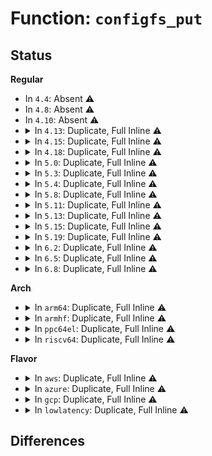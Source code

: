# Function: <code>configfs_put</code>

## Status
<b>Regular</b>
<ul>
<li>
In <code>4.4</code>: Absent ⚠️
</li>
<li>
In <code>4.8</code>: Absent ⚠️
</li>
<li>
In <code>4.10</code>: Absent ⚠️
</li>
<li>
<details>
<summary>In <code>4.13</code>: Duplicate, Full Inline ⚠️</summary>

**Collision:** Static Duplication

**Inline:** Full

**Transformation:** False

**Instances:**

```
In fs/configfs/inode.c (ffffffff812de3a6)
Location: fs/configfs/configfs_internal.h:167
Inline: True
Inline callers:
  - fs/configfs/inode.c:configfs_hash_and_remove
```
```
In fs/configfs/dir.c (ffffffff812e0fc7)
Location: fs/configfs/configfs_internal.h:167
Inline: True
Inline callers:
  - fs/configfs/dir.c:configfs_create_link
  - fs/configfs/dir.c:configfs_create_dir
  - fs/configfs/dir.c:configfs_d_iput
```
```
In fs/configfs/symlink.c (ffffffff812e1753)
Location: fs/configfs/configfs_internal.h:167
Inline: True
Inline callers:
  - fs/configfs/symlink.c:configfs_unlink
```
</details>
</li>
<li>
<details>
<summary>In <code>4.15</code>: Duplicate, Full Inline ⚠️</summary>

**Collision:** Static Duplication

**Inline:** Full

**Transformation:** False

**Instances:**

```
In fs/configfs/inode.c (ffffffff81302ce6)
Location: fs/configfs/configfs_internal.h:167
Inline: True
Inline callers:
  - fs/configfs/inode.c:configfs_hash_and_remove
```
```
In fs/configfs/dir.c (ffffffff81305957)
Location: fs/configfs/configfs_internal.h:167
Inline: True
Inline callers:
  - fs/configfs/dir.c:configfs_create_link
  - fs/configfs/dir.c:configfs_create_dir
  - fs/configfs/dir.c:configfs_d_iput
```
```
In fs/configfs/symlink.c (ffffffff81306093)
Location: fs/configfs/configfs_internal.h:167
Inline: True
Inline callers:
  - fs/configfs/symlink.c:configfs_unlink
```
</details>
</li>
<li>
<details>
<summary>In <code>4.18</code>: Duplicate, Full Inline ⚠️</summary>

**Collision:** Static Duplication

**Inline:** Full

**Transformation:** False

**Instances:**

```
In fs/configfs/inode.c (ffffffff81330c34)
Location: fs/configfs/configfs_internal.h:167
Inline: True
Inline callers:
  - fs/configfs/inode.c:configfs_hash_and_remove
```
```
In fs/configfs/dir.c (ffffffff81333917)
Location: fs/configfs/configfs_internal.h:167
Inline: True
Inline callers:
  - fs/configfs/dir.c:configfs_create_link
  - fs/configfs/dir.c:configfs_create_dir
  - fs/configfs/dir.c:configfs_d_iput
```
```
In fs/configfs/symlink.c (ffffffff8133409e)
Location: fs/configfs/configfs_internal.h:167
Inline: True
Inline callers:
  - fs/configfs/symlink.c:configfs_unlink
```
</details>
</li>
<li>
<details>
<summary>In <code>5.0</code>: Duplicate, Full Inline ⚠️</summary>

**Collision:** Static Duplication

**Inline:** Full

**Transformation:** False

**Instances:**

```
In fs/configfs/inode.c (ffffffff81348024)
Location: fs/configfs/configfs_internal.h:167
Inline: True
Inline callers:
  - fs/configfs/inode.c:configfs_hash_and_remove
```
```
In fs/configfs/dir.c (ffffffff8134aca7)
Location: fs/configfs/configfs_internal.h:167
Inline: True
Inline callers:
  - fs/configfs/dir.c:configfs_create_link
  - fs/configfs/dir.c:configfs_create_link
  - fs/configfs/dir.c:configfs_create_dir
  - fs/configfs/dir.c:configfs_create_dir
  - fs/configfs/dir.c:configfs_d_iput
  - fs/configfs/dir.c:configfs_d_iput
```
```
In fs/configfs/symlink.c (ffffffff8134b418)
Location: fs/configfs/configfs_internal.h:167
Inline: True
Inline callers:
  - fs/configfs/symlink.c:configfs_unlink
```
</details>
</li>
<li>
<details>
<summary>In <code>5.3</code>: Duplicate, Full Inline ⚠️</summary>

**Collision:** Static Duplication

**Inline:** Full

**Transformation:** False

**Instances:**

```
In fs/configfs/inode.c (ffffffff813704ba)
Location: fs/configfs/configfs_internal.h:164
Inline: True
Inline callers:
  - fs/configfs/inode.c:configfs_hash_and_remove
```
```
In fs/configfs/dir.c (ffffffff8137359c)
Location: fs/configfs/configfs_internal.h:164
Inline: True
Inline callers:
  - fs/configfs/dir.c:configfs_create_link
  - fs/configfs/dir.c:configfs_create_link
  - fs/configfs/dir.c:configfs_create_dir
  - fs/configfs/dir.c:configfs_create_dir
  - fs/configfs/dir.c:configfs_d_iput
  - fs/configfs/dir.c:configfs_d_iput
```
```
In fs/configfs/symlink.c (ffffffff81373dd0)
Location: fs/configfs/configfs_internal.h:164
Inline: True
Inline callers:
  - fs/configfs/symlink.c:configfs_unlink
```
</details>
</li>
<li>
<details>
<summary>In <code>5.4</code>: Duplicate, Full Inline ⚠️</summary>

**Collision:** Static Duplication

**Inline:** Full

**Transformation:** False

**Instances:**

```
In fs/configfs/inode.c (ffffffff813889aa)
Location: fs/configfs/configfs_internal.h:153
Inline: True
Inline callers:
  - fs/configfs/inode.c:configfs_hash_and_remove
```
```
In fs/configfs/dir.c (ffffffff8138acbe)
Location: fs/configfs/configfs_internal.h:153
Inline: True
Inline callers:
  - fs/configfs/dir.c:configfs_d_iput
  - fs/configfs/dir.c:configfs_d_iput
```
```
In fs/configfs/symlink.c (ffffffff8138c012)
Location: fs/configfs/configfs_internal.h:153
Inline: True
Inline callers:
  - fs/configfs/symlink.c:configfs_unlink
  - fs/configfs/symlink.c:configfs_unlink
  - fs/configfs/symlink.c:create_link
  - fs/configfs/symlink.c:create_link
```
</details>
</li>
<li>
<details>
<summary>In <code>5.8</code>: Duplicate, Full Inline ⚠️</summary>

**Collision:** Static Duplication

**Inline:** Full

**Transformation:** False

**Instances:**

```
In fs/configfs/inode.c (ffffffff813d36ea)
Location: fs/configfs/configfs_internal.h:153
Inline: True
Inline callers:
  - fs/configfs/inode.c:configfs_hash_and_remove
```
```
In fs/configfs/dir.c (ffffffff813d5d6d)
Location: fs/configfs/configfs_internal.h:153
Inline: True
Inline callers:
  - fs/configfs/dir.c:configfs_lookup
  - fs/configfs/dir.c:configfs_d_iput
```
```
In fs/configfs/symlink.c (ffffffff813d7352)
Location: fs/configfs/configfs_internal.h:153
Inline: True
Inline callers:
  - fs/configfs/symlink.c:configfs_unlink
  - fs/configfs/symlink.c:configfs_unlink
  - fs/configfs/symlink.c:create_link
  - fs/configfs/symlink.c:create_link
```
</details>
</li>
<li>
<details>
<summary>In <code>5.11</code>: Duplicate, Full Inline ⚠️</summary>

**Collision:** Static Duplication

**Inline:** Full

**Transformation:** False

**Instances:**

```
In fs/configfs/inode.c (ffffffff813e542a)
Location: fs/configfs/configfs_internal.h:153
Inline: True
Inline callers:
  - fs/configfs/inode.c:configfs_hash_and_remove
```
```
In fs/configfs/dir.c (ffffffff813e7a3d)
Location: fs/configfs/configfs_internal.h:153
Inline: True
Inline callers:
  - fs/configfs/dir.c:configfs_lookup
  - fs/configfs/dir.c:configfs_d_iput
```
```
In fs/configfs/symlink.c (ffffffff813e8ff2)
Location: fs/configfs/configfs_internal.h:153
Inline: True
Inline callers:
  - fs/configfs/symlink.c:configfs_unlink
  - fs/configfs/symlink.c:configfs_unlink
  - fs/configfs/symlink.c:create_link
  - fs/configfs/symlink.c:create_link
```
</details>
</li>
<li>
<details>
<summary>In <code>5.13</code>: Duplicate, Full Inline ⚠️</summary>

**Collision:** Static Duplication

**Inline:** Full

**Transformation:** False

**Instances:**

```
In fs/configfs/inode.c (ffffffff813ec03a)
Location: fs/configfs/configfs_internal.h:153
Inline: True
Inline callers:
  - fs/configfs/inode.c:configfs_hash_and_remove
```
```
In fs/configfs/dir.c (ffffffff813ee660)
Location: fs/configfs/configfs_internal.h:153
Inline: True
Inline callers:
  - fs/configfs/dir.c:configfs_lookup
  - fs/configfs/dir.c:configfs_d_iput
```
```
In fs/configfs/symlink.c (ffffffff813efb62)
Location: fs/configfs/configfs_internal.h:153
Inline: True
Inline callers:
  - fs/configfs/symlink.c:configfs_unlink
  - fs/configfs/symlink.c:configfs_unlink
  - fs/configfs/symlink.c:create_link
  - fs/configfs/symlink.c:create_link
```
</details>
</li>
<li>
<details>
<summary>In <code>5.15</code>: Duplicate, Full Inline ⚠️</summary>

**Collision:** Static Duplication

**Inline:** Full

**Transformation:** False

**Instances:**

```
In fs/configfs/inode.c (ffffffff8143ddf5)
Location: fs/configfs/configfs_internal.h:153
Inline: True
Inline callers:
  - fs/configfs/inode.c:configfs_hash_and_remove
```
```
In fs/configfs/dir.c (ffffffff81440580)
Location: fs/configfs/configfs_internal.h:153
Inline: True
Inline callers:
  - fs/configfs/dir.c:configfs_lookup
  - fs/configfs/dir.c:configfs_d_iput
```
```
In fs/configfs/symlink.c (ffffffff81441a52)
Location: fs/configfs/configfs_internal.h:153
Inline: True
Inline callers:
  - fs/configfs/symlink.c:configfs_unlink
  - fs/configfs/symlink.c:configfs_unlink
  - fs/configfs/symlink.c:create_link
  - fs/configfs/symlink.c:create_link
```
</details>
</li>
<li>
<details>
<summary>In <code>5.19</code>: Duplicate, Full Inline ⚠️</summary>

**Collision:** Static Duplication

**Inline:** Full

**Transformation:** False

**Instances:**

```
In fs/configfs/inode.c (ffffffff814b96f6)
Location: fs/configfs/configfs_internal.h:153
Inline: True
Inline callers:
  - fs/configfs/inode.c:configfs_hash_and_remove
```
```
In fs/configfs/dir.c (ffffffff814bb379)
Location: fs/configfs/configfs_internal.h:153
Inline: True
Inline callers:
  - fs/configfs/dir.c:configfs_lookup
  - fs/configfs/dir.c:configfs_d_iput
```
```
In fs/configfs/symlink.c (ffffffff814bd63f)
Location: fs/configfs/configfs_internal.h:153
Inline: True
Inline callers:
  - fs/configfs/symlink.c:configfs_unlink
  - fs/configfs/symlink.c:configfs_unlink
  - fs/configfs/symlink.c:create_link
  - fs/configfs/symlink.c:create_link
```
</details>
</li>
<li>
<details>
<summary>In <code>6.2</code>: Duplicate, Full Inline ⚠️</summary>

**Collision:** Static Duplication

**Inline:** Full

**Transformation:** False

**Instances:**

```
In fs/configfs/inode.c (ffffffff81550e86)
Location: fs/configfs/configfs_internal.h:153
Inline: True
Inline callers:
  - fs/configfs/inode.c:configfs_hash_and_remove
```
```
In fs/configfs/dir.c (ffffffff81552cb9)
Location: fs/configfs/configfs_internal.h:153
Inline: True
Inline callers:
  - fs/configfs/dir.c:configfs_lookup
  - fs/configfs/dir.c:configfs_create_link
  - fs/configfs/dir.c:configfs_create_dir
  - fs/configfs/dir.c:configfs_d_iput
```
```
In fs/configfs/symlink.c (ffffffff815552bf)
Location: fs/configfs/configfs_internal.h:153
Inline: True
Inline callers:
  - fs/configfs/symlink.c:configfs_unlink
  - fs/configfs/symlink.c:configfs_unlink
  - fs/configfs/symlink.c:create_link
  - fs/configfs/symlink.c:create_link
```
</details>
</li>
<li>
<details>
<summary>In <code>6.5</code>: Duplicate, Full Inline ⚠️</summary>

**Collision:** Static Duplication

**Inline:** Full

**Transformation:** False

**Instances:**

```
In fs/configfs/inode.c (ffffffff81588b66)
Location: fs/configfs/configfs_internal.h:153
Inline: True
Inline callers:
  - fs/configfs/inode.c:configfs_hash_and_remove
```
```
In fs/configfs/dir.c (ffffffff8158aa39)
Location: fs/configfs/configfs_internal.h:153
Inline: True
Inline callers:
  - fs/configfs/dir.c:configfs_lookup
  - fs/configfs/dir.c:configfs_create_link
  - fs/configfs/dir.c:configfs_create_dir
  - fs/configfs/dir.c:configfs_d_iput
```
```
In fs/configfs/symlink.c (ffffffff8158d05f)
Location: fs/configfs/configfs_internal.h:153
Inline: True
Inline callers:
  - fs/configfs/symlink.c:configfs_unlink
  - fs/configfs/symlink.c:configfs_unlink
  - fs/configfs/symlink.c:create_link
  - fs/configfs/symlink.c:create_link
```
</details>
</li>
<li>
<details>
<summary>In <code>6.8</code>: Duplicate, Full Inline ⚠️</summary>

**Collision:** Static Duplication

**Inline:** Full

**Transformation:** False

**Instances:**

```
In fs/configfs/inode.c (ffffffff815c1739)
Location: fs/configfs/configfs_internal.h:153
Inline: True
Inline callers:
  - fs/configfs/inode.c:configfs_hash_and_remove
```
```
In fs/configfs/dir.c (ffffffff815c370f)
Location: fs/configfs/configfs_internal.h:153
Inline: True
Inline callers:
  - fs/configfs/dir.c:configfs_lookup
  - fs/configfs/dir.c:configfs_create_link
  - fs/configfs/dir.c:configfs_create_dir
  - fs/configfs/dir.c:configfs_d_iput
```
```
In fs/configfs/symlink.c (ffffffff815c5da5)
Location: fs/configfs/configfs_internal.h:153
Inline: True
Inline callers:
  - fs/configfs/symlink.c:configfs_unlink
  - fs/configfs/symlink.c:configfs_unlink
  - fs/configfs/symlink.c:create_link
  - fs/configfs/symlink.c:create_link
```
</details>
</li>
</ul>
<b>Arch</b>
<ul>
<li>
<details>
<summary>In <code>arm64</code>: Duplicate, Full Inline ⚠️</summary>

**Collision:** Static Duplication

**Inline:** Full

**Transformation:** False

**Instances:**

```
In fs/configfs/inode.c (ffff800010458cdc)
Location: fs/configfs/configfs_internal.h:153
Inline: True
Inline callers:
  - fs/configfs/inode.c:configfs_hash_and_remove
```
```
In fs/configfs/dir.c (ffff80001045af28)
Location: fs/configfs/configfs_internal.h:153
Inline: True
Inline callers:
  - fs/configfs/dir.c:configfs_d_iput
  - fs/configfs/dir.c:configfs_d_iput
```
```
In fs/configfs/symlink.c (ffff80001045d7a4)
Location: fs/configfs/configfs_internal.h:153
Inline: True
Inline callers:
  - fs/configfs/symlink.c:configfs_unlink
  - fs/configfs/symlink.c:configfs_unlink
  - fs/configfs/symlink.c:create_link
  - fs/configfs/symlink.c:create_link
```
</details>
</li>
<li>
<details>
<summary>In <code>armhf</code>: Duplicate, Full Inline ⚠️</summary>

**Collision:** Static Duplication

**Inline:** Full

**Transformation:** False

**Instances:**

```
In fs/configfs/inode.c (c061aa28)
Location: fs/configfs/configfs_internal.h:153
Inline: True
Inline callers:
  - fs/configfs/inode.c:configfs_hash_and_remove
```
```
In fs/configfs/dir.c (c061c38c)
Location: fs/configfs/configfs_internal.h:153
Inline: True
Inline callers:
  - fs/configfs/dir.c:detach_attrs
  - fs/configfs/dir.c:detach_attrs
  - fs/configfs/dir.c:configfs_remove_dirent
  - fs/configfs/dir.c:configfs_remove_dirent
  - fs/configfs/dir.c:configfs_d_iput
  - fs/configfs/dir.c:configfs_d_iput
```
```
In fs/configfs/symlink.c (c061e528)
Location: fs/configfs/configfs_internal.h:153
Inline: True
Inline callers:
  - fs/configfs/symlink.c:configfs_unlink
  - fs/configfs/symlink.c:configfs_unlink
  - fs/configfs/symlink.c:create_link
  - fs/configfs/symlink.c:create_link
```
</details>
</li>
<li>
<details>
<summary>In <code>ppc64el</code>: Duplicate, Full Inline ⚠️</summary>

**Collision:** Static Duplication

**Inline:** Full

**Transformation:** False

**Instances:**

```
In fs/configfs/inode.c (c000000000573950)
Location: fs/configfs/configfs_internal.h:153
Inline: True
Inline callers:
  - fs/configfs/inode.c:configfs_hash_and_remove
```
```
In fs/configfs/dir.c (c000000000576104)
Location: fs/configfs/configfs_internal.h:153
Inline: True
Inline callers:
  - fs/configfs/dir.c:configfs_remove_dirent
  - fs/configfs/dir.c:configfs_remove_dirent
  - fs/configfs/dir.c:configfs_d_iput
  - fs/configfs/dir.c:configfs_d_iput
```
```
In fs/configfs/symlink.c (c000000000579494)
Location: fs/configfs/configfs_internal.h:153
Inline: True
Inline callers:
  - fs/configfs/symlink.c:configfs_unlink
  - fs/configfs/symlink.c:configfs_unlink
  - fs/configfs/symlink.c:create_link
  - fs/configfs/symlink.c:create_link
```
</details>
</li>
<li>
<details>
<summary>In <code>riscv64</code>: Duplicate, Full Inline ⚠️</summary>

**Collision:** Static Duplication

**Inline:** Full

**Transformation:** False

**Instances:**

```
In fs/configfs/inode.c (ffffffe0002e9ce4)
Location: fs/configfs/configfs_internal.h:153
Inline: True
Inline callers:
  - fs/configfs/inode.c:configfs_hash_and_remove
```
```
In fs/configfs/dir.c (ffffffe0002eb066)
Location: fs/configfs/configfs_internal.h:153
Inline: True
Inline callers:
  - fs/configfs/dir.c:configfs_remove_dirent
  - fs/configfs/dir.c:configfs_remove_dirent
  - fs/configfs/dir.c:configfs_d_iput
  - fs/configfs/dir.c:configfs_d_iput
```
```
In fs/configfs/symlink.c (ffffffe0002ed7d8)
Location: fs/configfs/configfs_internal.h:153
Inline: True
Inline callers:
  - fs/configfs/symlink.c:configfs_unlink
  - fs/configfs/symlink.c:configfs_unlink
  - fs/configfs/symlink.c:configfs_symlink
  - fs/configfs/symlink.c:configfs_symlink
```
</details>
</li>
</ul>
<b>Flavor</b>
<ul>
<li>
<details>
<summary>In <code>aws</code>: Duplicate, Full Inline ⚠️</summary>

**Collision:** Static Duplication

**Inline:** Full

**Transformation:** False

**Instances:**

```
In fs/configfs/inode.c (ffffffff81380f8a)
Location: fs/configfs/configfs_internal.h:153
Inline: True
Inline callers:
  - fs/configfs/inode.c:configfs_hash_and_remove
```
```
In fs/configfs/dir.c (ffffffff8138329e)
Location: fs/configfs/configfs_internal.h:153
Inline: True
Inline callers:
  - fs/configfs/dir.c:configfs_d_iput
  - fs/configfs/dir.c:configfs_d_iput
```
```
In fs/configfs/symlink.c (ffffffff813845f2)
Location: fs/configfs/configfs_internal.h:153
Inline: True
Inline callers:
  - fs/configfs/symlink.c:configfs_unlink
  - fs/configfs/symlink.c:configfs_unlink
  - fs/configfs/symlink.c:create_link
  - fs/configfs/symlink.c:create_link
```
</details>
</li>
<li>
<details>
<summary>In <code>azure</code>: Duplicate, Full Inline ⚠️</summary>

**Collision:** Static Duplication

**Inline:** Full

**Transformation:** False

**Instances:**

```
In fs/configfs/inode.c (ffffffff81371a1a)
Location: fs/configfs/configfs_internal.h:153
Inline: True
Inline callers:
  - fs/configfs/inode.c:configfs_hash_and_remove
```
```
In fs/configfs/dir.c (ffffffff81373d2e)
Location: fs/configfs/configfs_internal.h:153
Inline: True
Inline callers:
  - fs/configfs/dir.c:configfs_d_iput
  - fs/configfs/dir.c:configfs_d_iput
```
```
In fs/configfs/symlink.c (ffffffff81375082)
Location: fs/configfs/configfs_internal.h:153
Inline: True
Inline callers:
  - fs/configfs/symlink.c:configfs_unlink
  - fs/configfs/symlink.c:configfs_unlink
  - fs/configfs/symlink.c:create_link
  - fs/configfs/symlink.c:create_link
```
</details>
</li>
<li>
<details>
<summary>In <code>gcp</code>: Duplicate, Full Inline ⚠️</summary>

**Collision:** Static Duplication

**Inline:** Full

**Transformation:** False

**Instances:**

```
In fs/configfs/inode.c (ffffffff8137ea5a)
Location: fs/configfs/configfs_internal.h:153
Inline: True
Inline callers:
  - fs/configfs/inode.c:configfs_hash_and_remove
```
```
In fs/configfs/dir.c (ffffffff81380d6e)
Location: fs/configfs/configfs_internal.h:153
Inline: True
Inline callers:
  - fs/configfs/dir.c:configfs_d_iput
  - fs/configfs/dir.c:configfs_d_iput
```
```
In fs/configfs/symlink.c (ffffffff813820c2)
Location: fs/configfs/configfs_internal.h:153
Inline: True
Inline callers:
  - fs/configfs/symlink.c:configfs_unlink
  - fs/configfs/symlink.c:configfs_unlink
  - fs/configfs/symlink.c:create_link
  - fs/configfs/symlink.c:create_link
```
</details>
</li>
<li>
<details>
<summary>In <code>lowlatency</code>: Duplicate, Full Inline ⚠️</summary>

**Collision:** Static Duplication

**Inline:** Full

**Transformation:** False

**Instances:**

```
In fs/configfs/inode.c (ffffffff81392558)
Location: fs/configfs/configfs_internal.h:153
Inline: True
Inline callers:
  - fs/configfs/inode.c:configfs_hash_and_remove
```
```
In fs/configfs/dir.c (ffffffff8139482c)
Location: fs/configfs/configfs_internal.h:153
Inline: True
Inline callers:
  - fs/configfs/dir.c:configfs_d_iput
  - fs/configfs/dir.c:configfs_d_iput
```
```
In fs/configfs/symlink.c (ffffffff81395beb)
Location: fs/configfs/configfs_internal.h:153
Inline: True
Inline callers:
  - fs/configfs/symlink.c:configfs_unlink
  - fs/configfs/symlink.c:configfs_unlink
  - fs/configfs/symlink.c:create_link
  - fs/configfs/symlink.c:create_link
```
</details>
</li>
</ul>

## Differences
